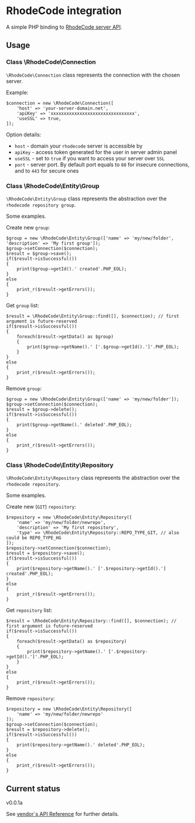 # RhodeCode integration

A simple PHP binding to [RhodeCode server API](https://rhodecode.com/).

## Usage

### Class \RhodeCode\Connection

`\RhodeCode\Connection` class represents the connection with the chosen server.

Example:
~~~~
$connection = new \RhodeCode\Connection([
    'host' => 'your-server-domain.net',
    'apiKey' => 'xxxxxxxxxxxxxxxxxxxxxxxxxxxxxxxx',
    'useSSL' => true,
]);
~~~~

Option details:

* `host` - domain your `rhodecode` server is accessible by
* `apiKey` - access token generated for the user in server admin panel
* `useSSL` - set to `true` if you want to access your server over `SSL`
* `port` - server port. By default port equals to `80` for insecure connections, and to `443` for secure ones

### Class \RhodeCode\Entity\Group

`\RhodeCode\Entity\Group` class represents the abstraction over the `rhodecode repository group`.

Some examples.

Create new `group`:
~~~~
$group = new \RhodeCode\Entity\Group(['name' => 'my/new/folder', 'description' => 'My first group']);
$group->setConnection($connection);
$result = $group->save();
if($result->isSuccessful())
{
    print($group->getId().' created'.PHP_EOL);
}
else
{
    print_r($result->getErrors());
}
~~~~

Get `group` list:
~~~~
$result = \RhodeCode\Entity\Group::find([], $connection); // first argument is future-reserved
if($result->isSuccessful())
{
    foreach($result->getData() as $group)
    {
        print($group->getName().' ['.$group->getId().']'.PHP_EOL);  
    }
}
else
{
    print_r($result->getErrors());
}
~~~~

Remove `group`:
~~~~
$group = new \RhodeCode\Entity\Group(['name' => 'my/new/folder']);
$group->setConnection($connection);
$result = $group->delete();
if($result->isSuccessful())
{
    print($group->getName().' deleted'.PHP_EOL);
}
else
{
    print_r($result->getErrors());
}
~~~~

### Class \RhodeCode\Entity\Repository

`\RhodeCode\Entity\Repository` class represents the abstraction over the `rhodecode repository`.

Some examples.

Create new (`GIT`) `repository`:
~~~~
$repository = new \RhodeCode\Entity\Repository([
    'name' => 'my/new/folder/newrepo',
    'description' => 'My first repository',
    'type' => \RhodeCode\Entity\Repository::REPO_TYPE_GIT, // also could be REPO_TYPE_HG
]);
$repository->setConnection($connection);
$result = $repository->save();
if($result->isSuccessful())
{
    print($repository->getName().' ['.$repository->getId().'] created'.PHP_EOL);
}
else
{
    print_r($result->getErrors());
}
~~~~

Get `repository` list:
~~~~
$result = \RhodeCode\Entity\Repository::find([], $connection); // first argument is future-reserved
if($result->isSuccessful())
{
    foreach($result->getData() as $repository)
    {
        print($repository->getName().' ['.$repository->getId().']'.PHP_EOL);  
    }
}
else
{
    print_r($result->getErrors());
}
~~~~

Remove `repository`:
~~~~
$repository = new \RhodeCode\Entity\Repository([
    'name' => 'my/new/folder/newrepo'
]);
$group->setConnection($connection);
$result = $repository->delete();
if($result->isSuccessful())
{
    print($repository->getName().' deleted'.PHP_EOL);
}
else
{
    print_r($result->getErrors());
}
~~~~

## Current status

v0.0.1a

See [vendor`s API Reference](https://docs.rhodecode.com/RhodeCode-Enterprise/api/api.html) for further details.